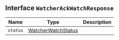 ## Interface `WatcherAckWatchResponse`

| Name | Type | Description |
| - | - | - |
| `status` | [WatcherWatchStatus](./WatcherWatchStatus.md) | &nbsp; |
